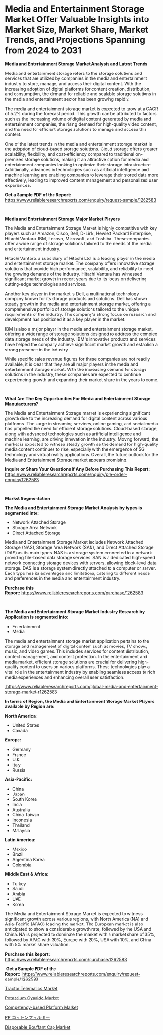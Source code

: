 <p><h1>Media and Entertainment Storage Market Offer Valuable Insights into Market Size, Market Share, Market Trends, and Projections Spanning from 2024 to 2031</h1></p><p><strong>Media and Entertainment Storage Market Analysis and Latest Trends</strong></p>
<p><p>Media and entertainment storage refers to the storage solutions and services that are utilized by companies in the media and entertainment industry to store, manage, and access their digital content. With the increasing adoption of digital platforms for content creation, distribution, and consumption, the demand for reliable and scalable storage solutions in the media and entertainment sector has been growing rapidly.</p><p>The media and entertainment storage market is expected to grow at a CAGR of 5.2% during the forecast period. This growth can be attributed to factors such as the increasing volume of digital content generated by media and entertainment companies, the rising demand for high-quality video content, and the need for efficient storage solutions to manage and access this content.</p><p>One of the latest trends in the media and entertainment storage market is the adoption of cloud-based storage solutions. Cloud storage offers greater scalability, flexibility, and cost-efficiency compared to traditional on-premises storage solutions, making it an attractive option for media and entertainment companies looking to optimize their storage infrastructure. Additionally, advances in technologies such as artificial intelligence and machine learning are enabling companies to leverage their stored data more effectively, leading to improved content management and personalized user experiences.</p></p>
<p><strong>Get a Sample PDF of the Report:&nbsp;</strong> <a href="https://www.reliableresearchreports.com/enquiry/request-sample/1262583">https://www.reliableresearchreports.com/enquiry/request-sample/1262583</a></p>
<p>&nbsp;</p>
<p><strong>Media and Entertainment Storage Major Market Players</strong></p>
<p><p>The Media and Entertainment Storage Market is highly competitive with key players such as Amazon, Cisco, Dell, D-Link, Hewlett Packard Enterprise, Hitachi Vantara, IBM, Lenovo, Microsoft, and Toshiba. These companies offer a wide range of storage solutions tailored to the needs of the media and entertainment industry.</p><p>Hitachi Vantara, a subsidiary of Hitachi Ltd, is a leading player in the media and entertainment storage market. The company offers innovative storage solutions that provide high performance, scalability, and reliability to meet the growing demands of the industry. Hitachi Vantara has witnessed significant market growth in recent years due to its focus on delivering cutting-edge technologies and services.</p><p>Another key player in the market is Dell, a multinational technology company known for its storage products and solutions. Dell has shown steady growth in the media and entertainment storage market, offering a comprehensive portfolio of storage solutions tailored to the unique requirements of the industry. The company's strong focus on research and development has positioned it as a key player in the market.</p><p>IBM is also a major player in the media and entertainment storage market, offering a wide range of storage solutions designed to address the complex data storage needs of the industry. IBM's innovative products and services have helped the company achieve significant market growth and establish a strong presence in the industry.</p><p>While specific sales revenue figures for these companies are not readily available, it is clear that they are all major players in the media and entertainment storage market. With the increasing demand for storage solutions in the industry, these companies are expected to continue experiencing growth and expanding their market share in the years to come.</p></p>
<p>&nbsp;</p>
<p><strong>What Are The Key Opportunities For Media and Entertainment Storage Manufacturers?</strong></p>
<p><p>The Media and Entertainment Storage market is experiencing significant growth due to the increasing demand for digital content across various platforms. The surge in streaming services, online gaming, and social media has propelled the need for efficient storage solutions. Cloud-based storage, along with advanced technologies such as artificial intelligence and machine learning, are driving innovation in the industry. Moving forward, the market is expected to witness steady growth as the demand for high-quality media content continues to rise, especially with the emergence of 5G technology and virtual reality applications. Overall, the future outlook for the Media and Entertainment Storage market appears promising.</p></p>
<p><strong>Inquire or Share Your Questions If Any Before Purchasing This Report:</strong> <a href="https://www.reliableresearchreports.com/enquiry/pre-order-enquiry/1262583">https://www.reliableresearchreports.com/enquiry/pre-order-enquiry/1262583</a></p>
<p>&nbsp;</p>
<p><strong>Market Segmentation</strong></p>
<p><strong>The Media and Entertainment Storage Market Analysis by types is segmented into:</strong></p>
<p><ul><li>Network Attached Storage</li><li>Storage Area Network</li><li>Direct Attached Storage</li></ul></p>
<p><p>Media and Entertainment Storage Market includes Network Attached Storage (NAS), Storage Area Network (SAN), and Direct Attached Storage (DAS) as its main types. NAS is a storage system connected to a network providing file-based data storage services. SAN is a dedicated high-speed network connecting storage devices with servers, allowing block-level data storage. DAS is a storage system directly attached to a computer or server. Each type has its advantages and limitations, catering to different needs and preferences in the media and entertainment industry.</p></p>
<p><strong>Purchase this Report:&nbsp;</strong><a href="https://www.reliableresearchreports.com/purchase/1262583">https://www.reliableresearchreports.com/purchase/1262583</a></p>
<p>&nbsp;</p>
<p><strong>The Media and Entertainment Storage Market Industry Research by Application is segmented into:</strong></p>
<p><ul><li>Entertainment</li><li>Media</li></ul></p>
<p><p>The media and entertainment storage market application pertains to the storage and management of digital content such as movies, TV shows, music, and video games. This includes services for content distribution, content management, and content protection. In the entertainment and media market, efficient storage solutions are crucial for delivering high-quality content to users on various platforms. These technologies play a vital role in the entertainment industry by enabling seamless access to rich media experiences and enhancing overall user satisfaction.</p></p>
<p><a href="https://www.reliableresearchreports.com/global-media-and-entertainment-storage-market-r1262583">&nbsp;https://www.reliableresearchreports.com/global-media-and-entertainment-storage-market-r1262583</a></p>
<p><strong>In terms of Region, the Media and Entertainment Storage Market Players available by Region are:</strong></p>
<p>
    <p> <strong> North America: </strong>
        <ul>
            <li>United States</li>
            <li>Canada</li>
        </ul>
        </p> 
    <p> <strong> Europe: </strong>
        <ul>
            <li>Germany</li>
            <li>France</li>
            <li>U.K.</li>
            <li>Italy</li>
            <li>Russia</li>
        </ul>
        </p> 
    <p> <strong> Asia-Pacific: </strong>
        <ul>
            <li>China</li>
            <li>Japan</li>
            <li>South Korea</li>
            <li>India</li>
            <li>Australia</li>
            <li>China Taiwan</li>
            <li>Indonesia</li>
            <li>Thailand</li>
            <li>Malaysia</li>
        </ul>
        </p> 
    <p> <strong> Latin America: </strong>
        <ul>
            <li>Mexico</li>
            <li>Brazil</li>
            <li>Argentina Korea</li>
            <li>Colombia</li>
        </ul>
        </p> 
    <p> <strong> Middle East & Africa: </strong>
        <ul>
            <li>Turkey</li>
            <li>Saudi</li>
            <li>Arabia</li>
            <li>UAE</li>
            <li>Korea</li>
        </ul>
    </p>
    </p>
<p><p>The Media and Entertainment Storage Market is expected to witness significant growth across various regions, with North America (NA) and Asia-Pacific (APAC) leading the market. The European market is also anticipated to show a considerable growth rate, followed by the USA and China. NA is projected to dominate the market with a market share of 35%, followed by APAC with 30%, Europe with 20%, USA with 10%, and China with 5% market share valuation.</p></p>
<p><strong>Purchase this Report: </strong><a href="https://www.reliableresearchreports.com/purchase/1262583">https://www.reliableresearchreports.com/purchase/1262583</a></p>
<p>&nbsp;<strong>Get a Sample PDF of the Report:&nbsp;&nbsp;</strong><a href="https://www.reliableresearchreports.com/enquiry/request-sample/1262583">https://www.reliableresearchreports.com/enquiry/request-sample/1262583</a></p>
<p><strong></strong></p>
<p><p><a href="https://github.com/gladysalidde/Market-Research-Report-List-1/blob/main/tractor-telematics-market.md">Tractor Telematics Market</a></p><p><a href="https://issuu.com/reportprime-2/docs/potassium-cyanide-market-size-2030.pptx">Potassium Cyanide Market</a></p><p><a href="https://www.linkedin.com/pulse/competency-based-platform-market-research-report-key-successful-fqu2c">Competency-based Platform Market</a></p><p><a href="https://github.com/CarlieShields/Market-Research-Report-List-1/blob/main/10520849012.md">PP コットンフィルター</a></p><p><a href="https://issuu.com/reportprime-2/docs/disposable-bouffant-cap-market-size-2030.pptx">Disposable Bouffant Cap Market</a></p></p>